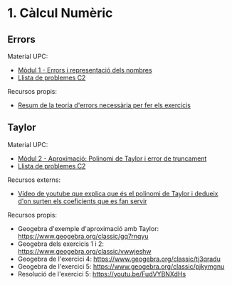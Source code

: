 # 1. Càlcul Numèric

## Errors

Material UPC:

* [Mòdul 1 - Errors i representació dels nombres](https://atenea.upc.edu/pluginfile.php/4580391/mod_folder/content/0/M%C3%B2dul%201%20Errors%20i%20representaci%C3%B3%20dels%20nombre.pdf?forcedownload=1)
* [Llista de problemes C2](https://atenea.upc.edu/pluginfile.php/4580390/mod_resource/content/4/Problemes_Contingut_2_FOMA.pdf)

Recursos propis:

* [Resum de la teoria d'errors necessària per fer els exercicis](./2_1_errors/resum_errors.jpg)

## Taylor

Material UPC:

* [Mòdul 2 - Aproximació: Polinomi de Taylor i error de truncament](https://atenea.upc.edu/pluginfile.php/4580391/mod_folder/content/0/M%C3%B2dul%202%20Aproximaci%C3%B3%20Polinomi%20de%20Taylor.pdf?forcedownload=1)
* [Llista de problemes C2](https://atenea.upc.edu/pluginfile.php/4580390/mod_resource/content/4/Problemes_Contingut_2_FOMA.pdf)

Recursos externs:

* [Vídeo de youtube que explica que és el polinomi de Taylor i dedueix d'on surten els coeficients que es fan servir](https://youtu.be/3VwDLy_0L5E)

Recursos propis:

* Geogebra d'exemple d'aproximació amb Taylor: https://www.geogebra.org/classic/gq7rnqyu
* Geogebra dels exercicis 1 i 2: https://www.geogebra.org/classic/vwwjeshw
* Geogebra de l'exercici 4: https://www.geogebra.org/classic/tj3qradu
* Geogebra de l'exercici 5: https://www.geogebra.org/classic/pjkymgnu
* Resolució de l'exercici 5: https://youtu.be/FudVYBNXdHs

